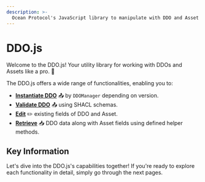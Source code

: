 ```yaml
---
description: >-
  Ocean Protocol's JavaScript library to manipulate with DDO and Asset fields and to validate DDO structures depending on version.
---
```


# DDO.js

Welcome to the DDO.js! Your utility library for working with DDOs and Assets like a pro. 🚀

The DDO.js offers a wide range of functionalities, enabling you to:

* [**Instantiate DDO**](instantiate-ddo.md) 📤 by `DDOManager` depending on version.
* [**Validate DDO**](validate.md) 📤 using SHACL schemas.
* [**Edit**](edit-fields.md) ✏️ existing fields of DDO and Asset.
* [**Retrieve**](retrieve-fields.md) 📥 DDO data along with Asset fields using defined helper methods.

## Key Information

Let's dive into the DDO.js's capabilities together! If you're ready to explore each functionality in detail, simply go through the next pages.